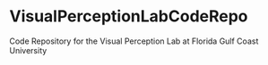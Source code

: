 # VisualPerceptionLabCodeRepo
Code Repository for the Visual Perception Lab at Florida Gulf Coast University
